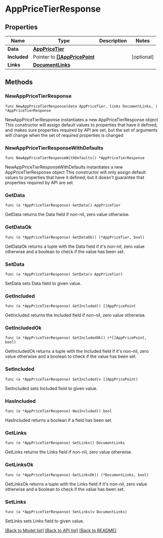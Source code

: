 # AppPriceTierResponse

## Properties

Name | Type | Description | Notes
------------ | ------------- | ------------- | -------------
**Data** | [**AppPriceTier**](AppPriceTier.md) |  | 
**Included** | Pointer to [**[]AppPricePoint**](AppPricePoint.md) |  | [optional] 
**Links** | [**DocumentLinks**](DocumentLinks.md) |  | 

## Methods

### NewAppPriceTierResponse

`func NewAppPriceTierResponse(data AppPriceTier, links DocumentLinks, ) *AppPriceTierResponse`

NewAppPriceTierResponse instantiates a new AppPriceTierResponse object
This constructor will assign default values to properties that have it defined,
and makes sure properties required by API are set, but the set of arguments
will change when the set of required properties is changed

### NewAppPriceTierResponseWithDefaults

`func NewAppPriceTierResponseWithDefaults() *AppPriceTierResponse`

NewAppPriceTierResponseWithDefaults instantiates a new AppPriceTierResponse object
This constructor will only assign default values to properties that have it defined,
but it doesn't guarantee that properties required by API are set

### GetData

`func (o *AppPriceTierResponse) GetData() AppPriceTier`

GetData returns the Data field if non-nil, zero value otherwise.

### GetDataOk

`func (o *AppPriceTierResponse) GetDataOk() (*AppPriceTier, bool)`

GetDataOk returns a tuple with the Data field if it's non-nil, zero value otherwise
and a boolean to check if the value has been set.

### SetData

`func (o *AppPriceTierResponse) SetData(v AppPriceTier)`

SetData sets Data field to given value.


### GetIncluded

`func (o *AppPriceTierResponse) GetIncluded() []AppPricePoint`

GetIncluded returns the Included field if non-nil, zero value otherwise.

### GetIncludedOk

`func (o *AppPriceTierResponse) GetIncludedOk() (*[]AppPricePoint, bool)`

GetIncludedOk returns a tuple with the Included field if it's non-nil, zero value otherwise
and a boolean to check if the value has been set.

### SetIncluded

`func (o *AppPriceTierResponse) SetIncluded(v []AppPricePoint)`

SetIncluded sets Included field to given value.

### HasIncluded

`func (o *AppPriceTierResponse) HasIncluded() bool`

HasIncluded returns a boolean if a field has been set.

### GetLinks

`func (o *AppPriceTierResponse) GetLinks() DocumentLinks`

GetLinks returns the Links field if non-nil, zero value otherwise.

### GetLinksOk

`func (o *AppPriceTierResponse) GetLinksOk() (*DocumentLinks, bool)`

GetLinksOk returns a tuple with the Links field if it's non-nil, zero value otherwise
and a boolean to check if the value has been set.

### SetLinks

`func (o *AppPriceTierResponse) SetLinks(v DocumentLinks)`

SetLinks sets Links field to given value.



[[Back to Model list]](../README.md#documentation-for-models) [[Back to API list]](../README.md#documentation-for-api-endpoints) [[Back to README]](../README.md)


